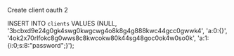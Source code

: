 Create client oauth 2 

INSERT INTO `clients` VALUES (NULL, '3bcbxd9e24g0gk4swg0kwgcwg4o8k8g4g888kwc44gcc0gwwk4', 'a:0:{}', '4ok2x70rlfokc8g0wws8c8kwcokw80k44sg48goc0ok4w0so0k', 'a:1:{i:0;s:8:"password";}');